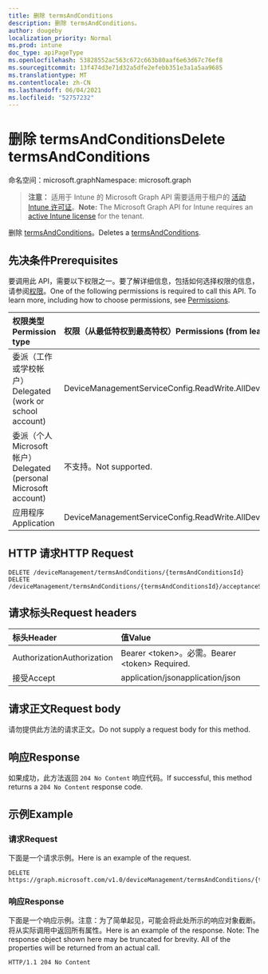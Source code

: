 ```yaml
---
title: 删除 termsAndConditions
description: 删除 termsAndConditions。
author: dougeby
localization_priority: Normal
ms.prod: intune
doc_type: apiPageType
ms.openlocfilehash: 53828552ac563c672c663b80aaf6e63d67c76ef8
ms.sourcegitcommit: 13f474d3e71d32a5dfe2efebb351e3a1a5aa9685
ms.translationtype: MT
ms.contentlocale: zh-CN
ms.lasthandoff: 06/04/2021
ms.locfileid: "52757232"
---
```

# <a name="delete-termsandconditions"></a><span data-ttu-id="d0ede-103">删除 termsAndConditions</span><span class="sxs-lookup"><span data-stu-id="d0ede-103">Delete termsAndConditions</span></span>

<span data-ttu-id="d0ede-104">命名空间：microsoft.graph</span><span class="sxs-lookup"><span data-stu-id="d0ede-104">Namespace: microsoft.graph</span></span>

> <span data-ttu-id="d0ede-105">**注意：** 适用于 Intune 的 Microsoft Graph API 需要适用于租户的 [活动 Intune 许可证](https://go.microsoft.com/fwlink/?linkid=839381)。</span><span class="sxs-lookup"><span data-stu-id="d0ede-105">**Note:** The Microsoft Graph API for Intune requires an [active Intune license](https://go.microsoft.com/fwlink/?linkid=839381) for the tenant.</span></span>

<span data-ttu-id="d0ede-106">删除 [termsAndConditions](../resources/intune-companyterms-termsandconditions.md)。</span><span class="sxs-lookup"><span data-stu-id="d0ede-106">Deletes a [termsAndConditions](../resources/intune-companyterms-termsandconditions.md).</span></span>

## <a name="prerequisites"></a><span data-ttu-id="d0ede-107">先决条件</span><span class="sxs-lookup"><span data-stu-id="d0ede-107">Prerequisites</span></span>
<span data-ttu-id="d0ede-p101">要调用此 API，需要以下权限之一。要了解详细信息，包括如何选择权限的信息，请参阅[权限](/graph/permissions-reference)。</span><span class="sxs-lookup"><span data-stu-id="d0ede-p101">One of the following permissions is required to call this API. To learn more, including how to choose permissions, see [Permissions](/graph/permissions-reference).</span></span>

|<span data-ttu-id="d0ede-110">权限类型</span><span class="sxs-lookup"><span data-stu-id="d0ede-110">Permission type</span></span>|<span data-ttu-id="d0ede-111">权限（从最低特权到最高特权）</span><span class="sxs-lookup"><span data-stu-id="d0ede-111">Permissions (from least to most privileged)</span></span>|
|:---|:---|
|<span data-ttu-id="d0ede-112">委派（工作或学校帐户）</span><span class="sxs-lookup"><span data-stu-id="d0ede-112">Delegated (work or school account)</span></span>|<span data-ttu-id="d0ede-113">DeviceManagementServiceConfig.ReadWrite.All</span><span class="sxs-lookup"><span data-stu-id="d0ede-113">DeviceManagementServiceConfig.ReadWrite.All</span></span>|
|<span data-ttu-id="d0ede-114">委派（个人 Microsoft 帐户）</span><span class="sxs-lookup"><span data-stu-id="d0ede-114">Delegated (personal Microsoft account)</span></span>|<span data-ttu-id="d0ede-115">不支持。</span><span class="sxs-lookup"><span data-stu-id="d0ede-115">Not supported.</span></span>|
|<span data-ttu-id="d0ede-116">应用程序</span><span class="sxs-lookup"><span data-stu-id="d0ede-116">Application</span></span>|<span data-ttu-id="d0ede-117">DeviceManagementServiceConfig.ReadWrite.All</span><span class="sxs-lookup"><span data-stu-id="d0ede-117">DeviceManagementServiceConfig.ReadWrite.All</span></span>|

## <a name="http-request"></a><span data-ttu-id="d0ede-118">HTTP 请求</span><span class="sxs-lookup"><span data-stu-id="d0ede-118">HTTP Request</span></span>
<!-- {
  "blockType": "ignored"
}
-->
``` http
DELETE /deviceManagement/termsAndConditions/{termsAndConditionsId}
DELETE /deviceManagement/termsAndConditions/{termsAndConditionsId}/acceptanceStatuses/{termsAndConditionsAcceptanceStatusId}/termsAndConditions
```

## <a name="request-headers"></a><span data-ttu-id="d0ede-119">请求标头</span><span class="sxs-lookup"><span data-stu-id="d0ede-119">Request headers</span></span>
|<span data-ttu-id="d0ede-120">标头</span><span class="sxs-lookup"><span data-stu-id="d0ede-120">Header</span></span>|<span data-ttu-id="d0ede-121">值</span><span class="sxs-lookup"><span data-stu-id="d0ede-121">Value</span></span>|
|:---|:---|
|<span data-ttu-id="d0ede-122">Authorization</span><span class="sxs-lookup"><span data-stu-id="d0ede-122">Authorization</span></span>|<span data-ttu-id="d0ede-123">Bearer &lt;token&gt;。必需。</span><span class="sxs-lookup"><span data-stu-id="d0ede-123">Bearer &lt;token&gt; Required.</span></span>|
|<span data-ttu-id="d0ede-124">接受</span><span class="sxs-lookup"><span data-stu-id="d0ede-124">Accept</span></span>|<span data-ttu-id="d0ede-125">application/json</span><span class="sxs-lookup"><span data-stu-id="d0ede-125">application/json</span></span>|

## <a name="request-body"></a><span data-ttu-id="d0ede-126">请求正文</span><span class="sxs-lookup"><span data-stu-id="d0ede-126">Request body</span></span>
<span data-ttu-id="d0ede-127">请勿提供此方法的请求正文。</span><span class="sxs-lookup"><span data-stu-id="d0ede-127">Do not supply a request body for this method.</span></span>

## <a name="response"></a><span data-ttu-id="d0ede-128">响应</span><span class="sxs-lookup"><span data-stu-id="d0ede-128">Response</span></span>
<span data-ttu-id="d0ede-129">如果成功，此方法返回 `204 No Content` 响应代码。</span><span class="sxs-lookup"><span data-stu-id="d0ede-129">If successful, this method returns a `204 No Content` response code.</span></span>

## <a name="example"></a><span data-ttu-id="d0ede-130">示例</span><span class="sxs-lookup"><span data-stu-id="d0ede-130">Example</span></span>

### <a name="request"></a><span data-ttu-id="d0ede-131">请求</span><span class="sxs-lookup"><span data-stu-id="d0ede-131">Request</span></span>
<span data-ttu-id="d0ede-132">下面是一个请求示例。</span><span class="sxs-lookup"><span data-stu-id="d0ede-132">Here is an example of the request.</span></span>
``` http
DELETE https://graph.microsoft.com/v1.0/deviceManagement/termsAndConditions/{termsAndConditionsId}
```

### <a name="response"></a><span data-ttu-id="d0ede-133">响应</span><span class="sxs-lookup"><span data-stu-id="d0ede-133">Response</span></span>
<span data-ttu-id="d0ede-p102">下面是一个响应示例。注意：为了简单起见，可能会将此处所示的响应对象截断。将从实际调用中返回所有属性。</span><span class="sxs-lookup"><span data-stu-id="d0ede-p102">Here is an example of the response. Note: The response object shown here may be truncated for brevity. All of the properties will be returned from an actual call.</span></span>
``` http
HTTP/1.1 204 No Content
```




